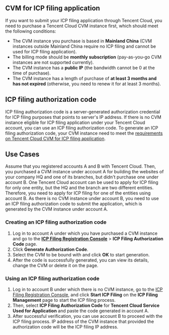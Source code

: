 <span id="service"></span>
## CVM for ICP filing application

If you want to submit your ICP filing application through Tencent Cloud, you need to purchase a Tencent Cloud CVM instance first, which should meet the following conditions:

- The CVM instance you purchase is based in **Mainland China** (CVM instances outside Mainland China require no ICP filing and cannot be used for ICP filing application).
- The billing mode should be **monthly subscription** (pay-as-you-go CVM instances are not supported currently).
- The CVM instance has a **public IP** (the bandwidth cannot be 0 at the time of purchase).
- The CVM instance has a length of purchase of **at least 3 months and has not expired** (otherwise, you need to renew it for at least 3 months).


## ICP filing authorization code

ICP filing authorization code is a server-generated authorization credential for ICP filing purposes that points to server's IP address.
If there is no CVM instance eligible for ICP filing application under your Tencent Cloud account, you can use an ICP filing authorization code.
To generate an ICP filing authorization code, your CVM instance need to meet the [requirements on Tencent Cloud CVM for ICP filing application](#service).

## Use Cases

Assume that you registered accounts A and B with Tencent Cloud. Then, you purchased a CVM instance under account A for building the websites of your company HQ and one of its branches, but didn't purchase one under account B. One Tencent Cloud account can be used to apply for ICP filing for only one entity, but the HQ and the branch are two different entities. Therefore, you need to apply for ICP filing for one of the entities using account B. As there is no CVM instance under account B, you need to use an ICP filing authorization code to submit the application, which is generated by the CVM instance under account A.

### Creating an ICP filing authorization code

1. Log in to account A under which you have purchased a CVM instance and go to the **[ICP Filing Registration Console](https://console.cloud.tencent.com/beian)** > **ICP Filing Authorization Code** page.
2. Click **Generate Authorization Code**.
3. Select the CVM to be bound with and click **OK** to start generation.
4. After the code is successfully generated, you can view its details, change the CVM or delete it on the page.

### Using an ICP filing authorization code

1. Log in to account B under which there is no CVM instance, go to the [ICP Filing Registration Console](https://console.cloud.tencent.com/beian), and click **Start ICP Filing** on the **ICP Filing Management** page to start the ICP filing process.
2. Then, select **ICP Filing Authorization Code** for **Tencent Cloud Service Used for Application** and paste the code generated in account A.
3. After successful verification, you can use account B to proceed with the ICP filing process. IP address of the CVM instance that provided the authorization code will be the ICP filing IP address.

